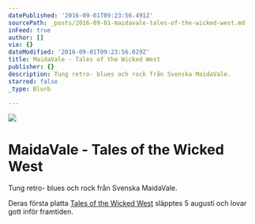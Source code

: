 ```yaml
---
datePublished: '2016-09-01T09:23:56.491Z'
sourcePath: _posts/2016-09-01-maidavale-tales-of-the-wicked-west.md
inFeed: true
author: []
via: {}
dateModified: '2016-09-01T09:23:56.029Z'
title: MaidaVale - Tales of the Wicked West
publisher: {}
description: Tung retro- blues och rock från Svenska MaidaVale.
starred: false
_type: Blurb

---
```

![](https://the-grid-user-content.s3-us-west-2.amazonaws.com/ce94915b-eced-4a65-bf68-aa1d780e6fa2.jpg)

# MaidaVale - Tales of the Wicked West

Tung retro- blues och rock från Svenska MaidaVale.

Deras första platta [Tales of the Wicked West][0] släpptes 5 augusti och lovar gott inför framtiden.

[0]: https://open.spotify.com/album/7jGvR8HjLR59JfuapPJDud
